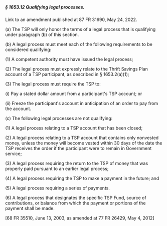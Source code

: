 ##### § 1653.12 Qualifying legal processes. #####

Link to an amendment published at 87 FR 31690, May 24, 2022.

(a) The TSP will only honor the terms of a legal process that is qualifying under paragraph (b) of this section.

(b) A legal process must meet each of the following requirements to be considered qualifying:

(1) A competent authority must have issued the legal process;

(2) The legal process must expressly relate to the Thrift Savings Plan account of a TSP participant, as described in § 1653.2(a)(1);

(3) The legal process must require the TSP to:

(i) Pay a stated dollar amount from a participant's TSP account; or

(ii) Freeze the participant's account in anticipation of an order to pay from the account.

(c) The following legal processes are not qualifying:

(1) A legal process relating to a TSP account that has been closed;

(2) A legal process relating to a TSP account that contains only nonvested money, unless the money will become vested within 30 days of the date the TSP receives the order if the participant were to remain in Government service;

(3) A legal process requiring the return to the TSP of money that was properly paid pursuant to an earlier legal process;

(4) A legal process requiring the TSP to make a payment in the future; and

(5) A legal process requiring a series of payments.

(6) A legal process that designates the specific TSP Fund, source of contributions, or balance from which the payment or portions of the payment shall be made.

[68 FR 35510, June 13, 2003, as amended at 77 FR 26429, May 4, 2012]